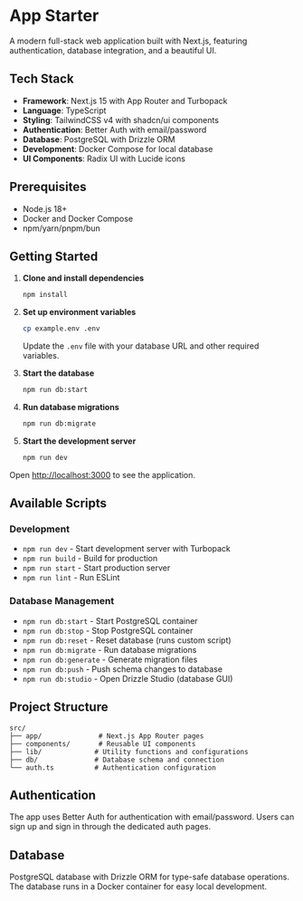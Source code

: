 # App Starter

A modern full-stack web application built with Next.js, featuring authentication, database integration, and a beautiful UI.

## Tech Stack

- **Framework**: Next.js 15 with App Router and Turbopack
- **Language**: TypeScript
- **Styling**: TailwindCSS v4 with shadcn/ui components
- **Authentication**: Better Auth with email/password
- **Database**: PostgreSQL with Drizzle ORM
- **Development**: Docker Compose for local database
- **UI Components**: Radix UI with Lucide icons

## Prerequisites

- Node.js 18+ 
- Docker and Docker Compose
- npm/yarn/pnpm/bun

## Getting Started

1. **Clone and install dependencies**
   ```bash
   npm install
   ```

2. **Set up environment variables**
   ```bash
   cp example.env .env
   ```
   Update the `.env` file with your database URL and other required variables.

3. **Start the database**
   ```bash
   npm run db:start
   ```

4. **Run database migrations**
   ```bash
   npm run db:migrate
   ```

5. **Start the development server**
   ```bash
   npm run dev
   ```

Open [http://localhost:3000](http://localhost:3000) to see the application.

## Available Scripts

### Development
- `npm run dev` - Start development server with Turbopack
- `npm run build` - Build for production
- `npm run start` - Start production server
- `npm run lint` - Run ESLint

### Database Management
- `npm run db:start` - Start PostgreSQL container
- `npm run db:stop` - Stop PostgreSQL container
- `npm run db:reset` - Reset database (runs custom script)
- `npm run db:migrate` - Run database migrations
- `npm run db:generate` - Generate migration files
- `npm run db:push` - Push schema changes to database
- `npm run db:studio` - Open Drizzle Studio (database GUI)

## Project Structure

```
src/
├── app/              # Next.js App Router pages
├── components/       # Reusable UI components
├── lib/             # Utility functions and configurations
├── db/              # Database schema and connection
└── auth.ts          # Authentication configuration
```

## Authentication

The app uses Better Auth for authentication with email/password. Users can sign up and sign in through the dedicated auth pages.

## Database

PostgreSQL database with Drizzle ORM for type-safe database operations. The database runs in a Docker container for easy local development.
